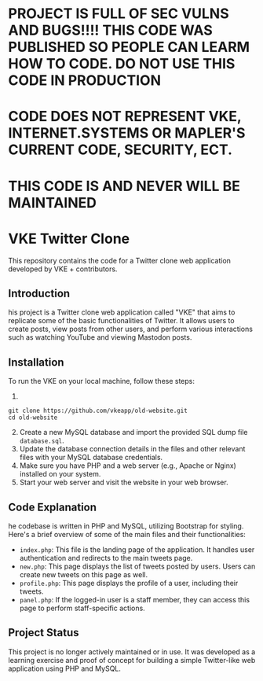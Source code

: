 # PROJECT IS FULL OF SEC VULNS AND BUGS!!!! THIS CODE WAS PUBLISHED SO PEOPLE CAN LEARM HOW TO CODE. DO NOT USE THIS CODE IN PRODUCTION
# CODE DOES NOT REPRESENT VKE, INTERNET.SYSTEMS OR MAPLER'S CURRENT CODE, SECURITY, ECT.
# THIS CODE IS AND NEVER WILL BE MAINTAINED

# VKE Twitter Clone
This repository contains the code for a Twitter clone web application developed by VKE + contributors.

## Introduction
his project is a Twitter clone web application called "VKE" that aims to replicate some of the basic functionalities of Twitter. It allows users to create posts, view posts from other users, and perform various interactions such as watching YouTube and viewing Mastodon posts.

## Installation
To run the VKE on your local machine, follow these steps:

1.
```
git clone https://github.com/vkeapp/old-website.git
cd old-website
```
2. Create a new MySQL database and import the provided SQL dump file `database.sql`.
3. Update the database connection details in the files and other relevant files with your MySQL database credentials.
4. Make sure you have PHP and a web server (e.g., Apache or Nginx) installed on your system.
5. Start your web server and visit the website in your web browser.

## Code Explanation
he codebase is written in PHP and MySQL, utilizing Bootstrap for styling. Here's a brief overview of some of the main files and their functionalities:

* `index.php`: This file is the landing page of the application. It handles user authentication and redirects to the main tweets page.
* `new.php`: This page displays the list of tweets posted by users. Users can create new tweets on this page as well.
* `profile.php`: This page displays the profile of a user, including their tweets.
* `panel.php`: If the logged-in user is a staff member, they can access this page to perform staff-specific actions.

## Project Status
This project is no longer actively maintained or in use. It was developed as a learning exercise and proof of concept for building a simple Twitter-like web application using PHP and MySQL.
